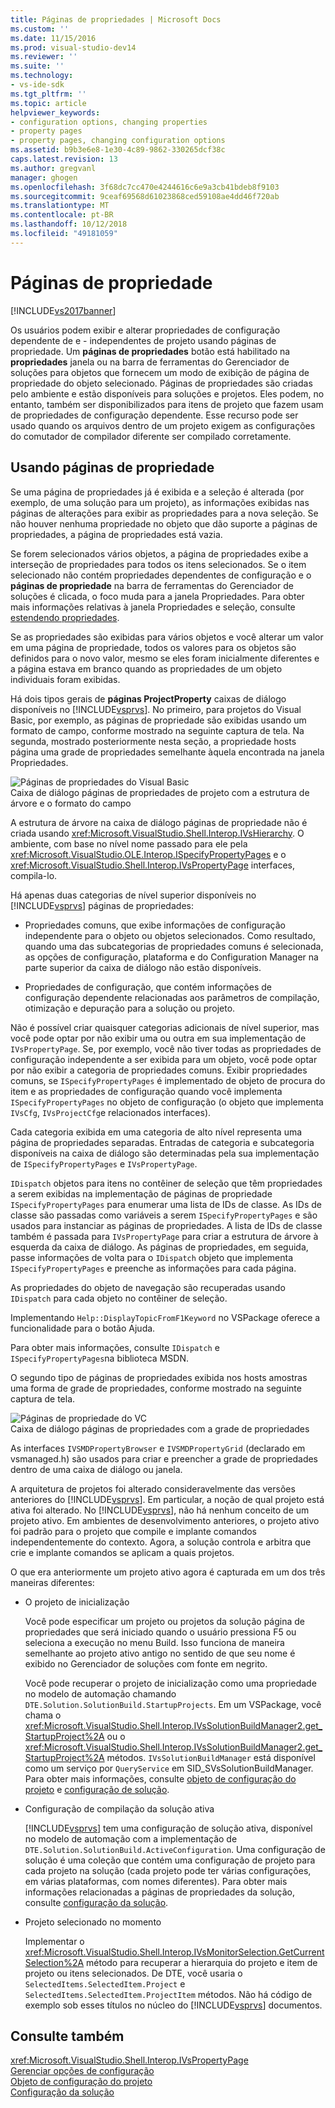 ```yaml
---
title: Páginas de propriedades | Microsoft Docs
ms.custom: ''
ms.date: 11/15/2016
ms.prod: visual-studio-dev14
ms.reviewer: ''
ms.suite: ''
ms.technology:
- vs-ide-sdk
ms.tgt_pltfrm: ''
ms.topic: article
helpviewer_keywords:
- configuration options, changing properties
- property pages
- property pages, changing configuration options
ms.assetid: b9b3e6e8-1e30-4c89-9862-330265dcf38c
caps.latest.revision: 13
ms.author: gregvanl
manager: ghogen
ms.openlocfilehash: 3f68dc7cc470e4244616c6e9a3cb41bdeb8f9103
ms.sourcegitcommit: 9ceaf69568d61023868ced59108ae4dd46f720ab
ms.translationtype: MT
ms.contentlocale: pt-BR
ms.lasthandoff: 10/12/2018
ms.locfileid: "49181059"
---
```

# <a name="property-pages"></a>Páginas de propriedade
[!INCLUDE[vs2017banner](../../includes/vs2017banner.md)]

Os usuários podem exibir e alterar propriedades de configuração dependente de e - independentes de projeto usando páginas de propriedade. Um **páginas de propriedades** botão está habilitado na **propriedades** janela ou na barra de ferramentas do Gerenciador de soluções para objetos que fornecem um modo de exibição de página de propriedade do objeto selecionado. Páginas de propriedades são criadas pelo ambiente e estão disponíveis para soluções e projetos. Eles podem, no entanto, também ser disponibilizados para itens de projeto que fazem usam de propriedades de configuração dependente. Esse recurso pode ser usado quando os arquivos dentro de um projeto exigem as configurações do comutador de compilador diferente ser compilado corretamente.  
  
## <a name="using-property-pages"></a>Usando páginas de propriedade  
 Se uma página de propriedades já é exibida e a seleção é alterada (por exemplo, de uma solução para um projeto), as informações exibidas nas páginas de alterações para exibir as propriedades para a nova seleção. Se não houver nenhuma propriedade no objeto que dão suporte a páginas de propriedades, a página de propriedades está vazia.  
  
 Se forem selecionados vários objetos, a página de propriedades exibe a interseção de propriedades para todos os itens selecionados. Se o item selecionado não contém propriedades dependentes de configuração e o **páginas de propriedade** na barra de ferramentas do Gerenciador de soluções é clicada, o foco muda para a janela Propriedades. Para obter mais informações relativas à janela Propriedades e seleção, consulte [estendendo propriedades](../../extensibility/internals/extending-properties.md).  
  
 Se as propriedades são exibidas para vários objetos e você alterar um valor em uma página de propriedade, todos os valores para os objetos são definidos para o novo valor, mesmo se eles foram inicialmente diferentes e a página estava em branco quando as propriedades de um objeto individuais foram exibidas.  
  
 Há dois tipos gerais de **páginas ProjectProperty** caixas de diálogo disponíveis no [!INCLUDE[vsprvs](../../includes/vsprvs-md.md)]. No primeiro, para projetos do Visual Basic, por exemplo, as páginas de propriedade são exibidas usando um formato de campo, conforme mostrado na seguinte captura de tela. Na segunda, mostrado posteriormente nesta seção, a propriedade hosts página uma grade de propriedades semelhante àquela encontrada na janela Propriedades.  
  
 ![Páginas de propriedades do Visual Basic](../../extensibility/internals/media/vsvbproppages.gif "vsVBPropPages")  
Caixa de diálogo páginas de propriedades de projeto com a estrutura de árvore e o formato do campo  
  
 A estrutura de árvore na caixa de diálogo páginas de propriedade não é criada usando <xref:Microsoft.VisualStudio.Shell.Interop.IVsHierarchy>. O ambiente, com base no nível nome passado para ele pela <xref:Microsoft.VisualStudio.OLE.Interop.ISpecifyPropertyPages> e o <xref:Microsoft.VisualStudio.Shell.Interop.IVsPropertyPage> interfaces, compila-lo.  
  
 Há apenas duas categorias de nível superior disponíveis no [!INCLUDE[vsprvs](../../includes/vsprvs-md.md)] páginas de propriedades:  
  
-   Propriedades comuns, que exibe informações de configuração independente para o objeto ou objetos selecionados. Como resultado, quando uma das subcategorias de propriedades comuns é selecionada, as opções de configuração, plataforma e do Configuration Manager na parte superior da caixa de diálogo não estão disponíveis.  
  
-   Propriedades de configuração, que contém informações de configuração dependente relacionadas aos parâmetros de compilação, otimização e depuração para a solução ou projeto.  
  
 Não é possível criar quaisquer categorias adicionais de nível superior, mas você pode optar por não exibir uma ou outra em sua implementação de `IVsPropertyPage`. Se, por exemplo, você não tiver todas as propriedades de configuração independente a ser exibida para um objeto, você pode optar por não exibir a categoria de propriedades comuns. Exibir propriedades comuns, se `ISpecifyPropertyPages` é implementado de objeto de procura do item e as propriedades de configuração quando você implementa `ISpecifyPropertyPages` no objeto de configuração (o objeto que implementa `IVsCfg`, `IVsProjectCfg`e relacionados interfaces).  
  
 Cada categoria exibida em uma categoria de alto nível representa uma página de propriedades separadas. Entradas de categoria e subcategoria disponíveis na caixa de diálogo são determinadas pela sua implementação de `ISpecifyPropertyPages` e `IVsPropertyPage`.  
  
 `IDispatch` objetos para itens no contêiner de seleção que têm propriedades a serem exibidas na implementação de páginas de propriedade `ISpecifyPropertyPages` para enumerar uma lista de IDs de classe. As IDs de classe são passadas como variáveis a serem `ISpecifyPropertyPages` e são usados para instanciar as páginas de propriedades. A lista de IDs de classe também é passada para `IVsPropertyPage` para criar a estrutura de árvore à esquerda da caixa de diálogo. As páginas de propriedades, em seguida, passe informações de volta para o `IDispatch` objeto que implementa `ISpecifyPropertyPages` e preenche as informações para cada página.  
  
 As propriedades do objeto de navegação são recuperadas usando `IDispatch` para cada objeto no contêiner de seleção.  
  
 Implementando `Help::DisplayTopicFromF1Keyword` no VSPackage oferece a funcionalidade para o botão Ajuda.  
  
 Para obter mais informações, consulte `IDispatch` e `ISpecifyPropertyPages`na biblioteca MSDN.  
  
 O segundo tipo de páginas de propriedades exibida nos hosts amostras uma forma de grade de propriedades, conforme mostrado na seguinte captura de tela.  
  
 ![Páginas de propriedade do VC](../../extensibility/internals/media/vsvcproppages.gif "vsVCPropPages")  
Caixa de diálogo páginas de propriedades com a grade de propriedades  
  
 As interfaces `IVSMDPropertyBrowser` e `IVSMDPropertyGrid` (declarado em vsmanaged.h) são usados para criar e preencher a grade de propriedades dentro de uma caixa de diálogo ou janela.  
  
 A arquitetura de projetos foi alterado consideravelmente das versões anteriores do [!INCLUDE[vsprvs](../../includes/vsprvs-md.md)]. Em particular, a noção de qual projeto está ativa foi alterado. No [!INCLUDE[vsprvs](../../includes/vsprvs-md.md)], não há nenhum conceito de um projeto ativo. Em ambientes de desenvolvimento anteriores, o projeto ativo foi padrão para o projeto que compile e implante comandos independentemente do contexto. Agora, a solução controla e arbitra que crie e implante comandos se aplicam a quais projetos.  
  
 O que era anteriormente um projeto ativo agora é capturada em um dos três maneiras diferentes:  
  
-   O projeto de inicialização  
  
     Você pode especificar um projeto ou projetos da solução página de propriedades que será iniciado quando o usuário pressiona F5 ou seleciona a execução no menu Build. Isso funciona de maneira semelhante ao projeto ativo antigo no sentido de que seu nome é exibido no Gerenciador de soluções com fonte em negrito.  
  
     Você pode recuperar o projeto de inicialização como uma propriedade no modelo de automação chamando `DTE.Solution.SolutionBuild.StartupProjects`. Em um VSPackage, você chama o <xref:Microsoft.VisualStudio.Shell.Interop.IVsSolutionBuildManager2.get_StartupProject%2A> ou o <xref:Microsoft.VisualStudio.Shell.Interop.IVsSolutionBuildManager2.get_StartupProject%2A> métodos. `IVsSolutionBuildManager` está disponível como um serviço por `QueryService` em SID_SVsSolutionBuildManager. Para obter mais informações, consulte [objeto de configuração do projeto](../../extensibility/internals/project-configuration-object.md) e [configuração de solução](../../extensibility/internals/solution-configuration.md).  
  
-   Configuração de compilação da solução ativa  
  
     [!INCLUDE[vsprvs](../../includes/vsprvs-md.md)] tem uma configuração de solução ativa, disponível no modelo de automação com a implementação de `DTE.Solution.SolutionBuild.ActiveConfiguration`. Uma configuração de solução é uma coleção que contém uma configuração de projeto para cada projeto na solução (cada projeto pode ter várias configurações, em várias plataformas, com nomes diferentes). Para obter mais informações relacionadas a páginas de propriedades da solução, consulte [configuração da solução](../../extensibility/internals/solution-configuration.md).  
  
-   Projeto selecionado no momento  
  
     Implementar o <xref:Microsoft.VisualStudio.Shell.Interop.IVsMonitorSelection.GetCurrentSelection%2A> método para recuperar a hierarquia do projeto e item de projeto ou itens selecionados. De DTE, você usaria o `SelectedItems.SelectedItem.Project` e `SelectedItems.SelectedItem.ProjectItem` métodos. Não há código de exemplo sob esses títulos no núcleo do [!INCLUDE[vsprvs](../../includes/vsprvs-md.md)] documentos.  
  
## <a name="see-also"></a>Consulte também  
 <xref:Microsoft.VisualStudio.Shell.Interop.IVsPropertyPage>   
 [Gerenciar opções de configuração](../../extensibility/internals/managing-configuration-options.md)   
 [Objeto de configuração do projeto](../../extensibility/internals/project-configuration-object.md)   
 [Configuração da solução](../../extensibility/internals/solution-configuration.md)


